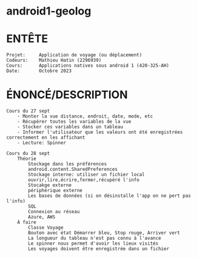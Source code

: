 # android1-geolog

# ENTÊTE

    Projet: 	Application de voyage (ou déplacement)
    Codeurs:	Mathieu Hatin (2296939)
    Cours: 		Applications natives sous android 1 (420-325-AH)
	Date:		Octobre 2023

# ÉNONCÉ/DESCRIPTION

    Cours du 27 sept
        - Monter la vue distance, endroit, date, mode, etc
        - Récupérer toutes les variables de la vue
        - Stocker ces variables dans un tableau
        - Informer l'utilisateur que les valeurs ont été enregistrées correctement en les affichant
        - Lecture: Spinner
    
    Cours du 28 sept
        Théorie
            Stockage dans les préférences
            android.content.SharedPreferences
            Stockage interne: utiliser un fichier local
            ouvrir,lire,écrire,fermer,récupéré l'info
            Stocakge externe
            périphérique externe
            Les bases de données (si on désinstalle l'app on ne pert pas l'info)
            SQL
            Connexion au réseau
            Azure, AWS
        À faire
            Classe Voyage
            Bouton avec état Démarrer bleu, Stop rouge, Arriver vert
            La longueur du tableau n'est pas connu à l'avance
            Le spinner nous permet d'avoir les lieux visités
            Les voyages doivent être enregistrée dans un fichier